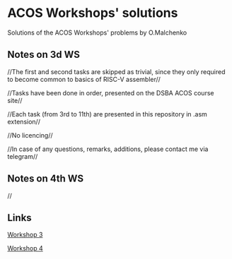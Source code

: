 # ACOS Workshops' solutions
Solutions of the ACOS Workshops' problems by O.Malchenko
## Notes on 3d WS
//The first and second tasks are skipped as trivial, since they only required to become common to basics of RISC-V assembler//

//Tasks have been done in order, presented on the DSBA ACOS course site//

//Each task (from 3rd to 11th) are presented in this repository in .asm extension//

//No licencing//

//In case of any questions, remarks, additions, please contact me via telegram//
## Notes on 4th WS
//
## Links
[Workshop 3](https://andrewt0301.github.io/hse-acos-course/part1ca/03_CPU/lecture.html)

[Workshop 4](https://andrewt0301.github.io/hse-acos-course/part1ca/04_Instructions/lecture.html)
